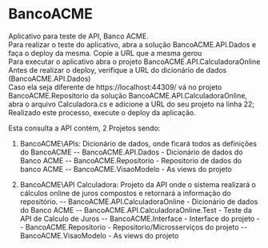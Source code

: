 # BancoACME
Aplicativo para teste de API, Banco ACME.<br>
Para realizar o teste do aplicativo, abra a solução BancoACME.API.Dados e faça o deploy da mesma. Copie a URL que a mesma gerou<br>
Para executar o aplicativo abra o projeto BancoACME.API.CalculadoraOnline<br>
Antes de realizar o deploy, verifique a URL do dicionário de dados (BancoACME.API.Dados)<br>
Caso ela seja diferente de https://localhost:44309/ vá no projeto BancoACME.Repositorio da solução BancoACME.API.CalculadoraOnline, abra o arquivo Calculadora.cs e 
adicione a URL do seu projeto na linha 22;<br>
Realizado este processo, execute o deploy da aplicação.<br>

Esta consulta a API contém, 2 Projetos sendo:
1) BancoACME\APIs: Dicionário de dados, onde ficará todos as definições do BancoACME
-- BancoACME.API.Dados - Dicionário de dados do Banco ACME
-- BancoACME.Repositorio - Repositorio de dados do banco ACME
-- BancoACME.VisaoModelo - As views do projeto

2) BancoACME\API Calculadora: Projeto da API onde o sistema realizará o cálculos online de juros compostos e retornará a informação do repositório. 
-- BancoACME.API.CalculadoraOnline - Dicionário de dados do Banco ACME
-- BancoACME.API.CalculadoraOnline.Test - Teste da API de Calculo de Juros
-- BancoACME.Interface - Interface do projeto
-- BancoACME.Repositorio - Repositorio/Microsserviços do projeto
-- BancoACME.VisaoModelo - As views do projeto

